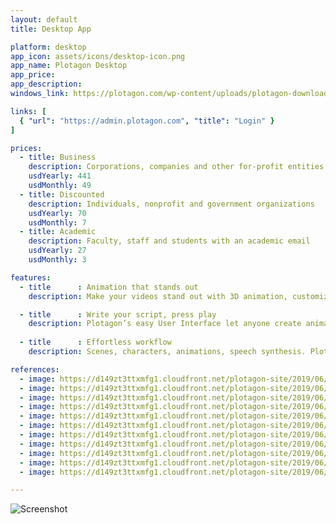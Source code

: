 ```yaml
---
layout: default
title: Desktop App

platform: desktop
app_icon: assets/icons/desktop-icon.png
app_name: Plotagon Desktop
app_price: 
app_description:
windows_link: https://plotagon.com/wp-content/uploads/plotagon-downloads/Plotagon%20Studio-1-10-5.exe

links: [
  { "url": "https://admin.plotagon.com", "title": "Login" }
]

prices:
  - title: Business
    description: Corporations, companies and other for-profit entities
    usdYearly: 441
    usdMonthly: 49
  - title: Discounted
    description: Individuals, nonprofit and government organizations
    usdYearly: 70
    usdMonthly: 7
  - title: Academic
    description: Faculty, staff and students with an academic email
    usdYearly: 27
    usdMonthly: 3

features:
  - title      : Animation that stands out
    description: Make your videos stand out with 3D animation, customizable characters and 200+ original scenes

  - title      : Write your script, press play
    description: Plotagon’s easy User Interface let anyone create animated videos in no time
    
  - title      : Effortless workflow
    description: Scenes, characters, animations, speech synthesis. Plotagon has every tool you need.

references:
  - image: https://d149zt3ttxmfg1.cloudfront.net/plotagon-site/2019/06/amex-200x150.jpg
  - image: https://d149zt3ttxmfg1.cloudfront.net/plotagon-site/2019/06/Berlin-School-200x150.jpg
  - image: https://d149zt3ttxmfg1.cloudfront.net/plotagon-site/2019/06/edison-200x150.jpg
  - image: https://d149zt3ttxmfg1.cloudfront.net/plotagon-site/2019/06/hk-airlines-200x150.jpg
  - image: https://d149zt3ttxmfg1.cloudfront.net/plotagon-site/2019/06/india-times-200x150.jpg
  - image: https://d149zt3ttxmfg1.cloudfront.net/plotagon-site/2019/06/kaiser-permanente-200x150.jpg
  - image: https://d149zt3ttxmfg1.cloudfront.net/plotagon-site/2019/06/NYIT-200x150.jpg
  - image: https://d149zt3ttxmfg1.cloudfront.net/plotagon-site/2019/06/pfizer-200x150.jpg
  - image: https://d149zt3ttxmfg1.cloudfront.net/plotagon-site/2019/06/rogers-200x150.jpg
  - image: https://d149zt3ttxmfg1.cloudfront.net/plotagon-site/2019/06/teva200x150.jpg
  - image: https://d149zt3ttxmfg1.cloudfront.net/plotagon-site/2019/06/western-sydney-200x150.jpg

---
```


![Screenshot](https://plotagon-assets.s3.amazonaws.com/videos/studio_character_ui.gif)